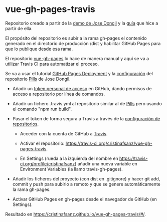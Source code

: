 # vue-gh-pages-travis

Repositorio creado a partir de la [demo de Jose Dongil](https://github.com/jdonsan/charla-aprendiendo-vuejs) y la [guía](https://github.com/cristinafsanz/vuejs-primeros-pasos) que hice a partir de ella.

El propósito del repositorio es subir a la rama gh-pages el contenido generado en el directorio de producción /dist y habilitar GitHub Pages para que lo publique desde esa rama.

El repositorio [vue-gh-pages](https://github.com/cristinafsanz/vue-gh-pages) lo hace de manera manual y aquí se va a utilizar Travis CI para automatizar el proceso.

Se va a usar el tutorial [GitHub Pages Deployment](https://docs.travis-ci.com/user/deployment/pages/) y la [configuración](https://github.com/jdonsan/pills/blob/master/.travis.yml) del repositorio [Pills](https://github.com/jdonsan/pills) de Jose Dongil.

- Añadir un [token personal de acceso](https://help.github.com/articles/creating-a-personal-access-token-for-the-command-line/) en GitHub, dando permisos de acceso a repositorio por línea de comandos.

- Añadir un fichero .travis.yml al repositorio similar al de [Pills](https://github.com/jdonsan/pills/blob/master/.travis.yml) pero usando el comando "npm run build".

- Pasar el token de forma segura a Travis a través de la [configuración de repositorios](https://docs.travis-ci.com/user/environment-variables#Defining-Variables-in-Repository-Settings).

    - Acceder con la cuenta de GitHub a [Travis](https://travis-ci.org/).

    - Activar el repositorio: https://travis-ci.org/cristinafsanz/vue-gh-pages-travis.

    - En Settings (rueda a la izquierda del nombre en https://travis-ci.org/profile/cristinafsanz) añadir una nueva variable en Environment Variables (la llamo travis-gh-pages).

- Añadir los ficheros del proyecto (con dist en .gitignore) y hacer git add, commit y push para subirlo a remoto y que se genere automáticamente la rama gh-pages.

- Activar GitHub Pages en gh-pages desde el navegador de GitHub (en Settings).

Resultado en https://cristinafsanz.github.io/vue-gh-pages-travis/#/.

 